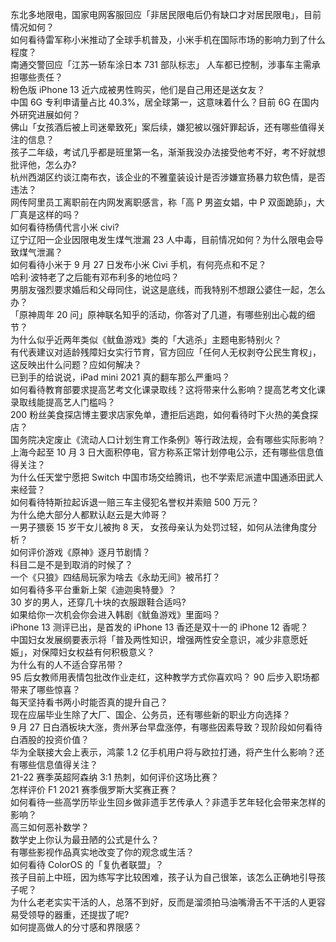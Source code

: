 东北多地限电，国家电网客服回应「非居民限电后仍有缺口才对居民限电」，目前情况如何？  
如何看待雷军称小米推动了全球手机普及，小米手机在国际市场的影响力到了什么程度？  
南通交警回应「江苏一轿车涂日本 731 部队标志」 人车都已控制，涉事车主需承担哪些责任？  
粉色版 iPhone 13 近六成被男性购买，他们是自己用还是送女友？  
中国 6G 专利申请量占比 40.3%，居全球第一，这意味着什么？目前 6G 在国内外研究进展如何？  
佛山「女孩酒后被上司迷晕致死」案后续，嫌犯被以强奸罪起诉，还有哪些值得关注的信息？  
孩子二年级，考试几乎都是班里第一名，渐渐我没办法接受他考不好，考不好就想批评他，怎么办?  
杭州西湖区约谈江南布衣，该企业的不雅童装设计是否涉嫌宣扬暴力软色情，是否违法？  
网传阿里员工离职前在内网发离职感言，称「高 P 男盗女娼，中 P 双面跪舔」，大厂真是这样的吗？  
如何看待杨倩代言小米 civi?  
辽宁辽阳一企业因限电发生煤气泄漏 23 人中毒，目前情况如何？为什么限电会导致煤气泄漏？  
如何看待小米于 9 月 27 日发布小米 Civi 手机，有何亮点和不足？  
哈利·波特老了之后能有邓布利多的地位吗？  
男朋友强烈要求婚后和父母同住，说这是底线，而我特别不想跟公婆住一起，怎么办？  
「原神周年 20 问」原神联名知乎的活动，你答对了几道，有哪些别出心裁的细节？  
为什么似乎近两年类似《鱿鱼游戏》类的「大逃杀」主题电影特别火？  
有代表建议对适龄残障妇女实行节育，官方回应「任何人无权剥夺公民生育权」，这反映出什么问题？应如何解决？  
已到手的给说说，iPad mini 2021 真的翻车那么严重吗？  
如何看待教育部要求提高艺考文化课录取线？这将带来什么影响？提高艺考文化课录取线能提高艺人门槛吗？  
200 粉丝美食探店博主要求店家免单，遭拒后逃跑，如何看待时下火热的美食探店？  
国务院决定废止《流动人口计划生育工作条例》等行政法规，会有哪些实际影响？  
上海今起至 10 月 3 日大面积停电，官方称系正常计划停电公示，还有哪些信息值得关注？  
为什么任天堂宁愿把 Switch 中国市场交给腾讯，也不学索尼派遣中国通添田武人来经营？  
如何看待特斯拉起诉退一赔三车主侵犯名誉权并索赔 500 万元？  
为什么绝大部分人都默认赵云是大帅哥？  
一男子猥亵 15 岁干女儿被拘 8 天， 女孩母亲认为处罚过轻，如何从法律角度分析？  
如何评价游戏《原神》逐月节剧情？  
科目二是不是到取消的时候了？  
一个《只狼》四结局玩家为啥去《永劫无间》被吊打？  
如何看待多平台重新上架《迪迦奥特曼》？  
30 岁的男人，还穿几十块的衣服跟鞋合适吗?  
如果给你一次机会你会进入韩剧《鱿鱼游戏》里面吗？  
iPhone 13 测评已出，是首发的 iPhone 13 香还是双十一的 iPhone 12 香呢？  
中国妇女发展纲要表示将「普及两性知识，增强两性安全意识，减少非意愿妊娠」，对保障妇女权益有何积极意义？  
为什么有的人不适合穿吊带？  
95 后女教师用表情包批改作业走红，这种教学方式你喜欢吗？ 90 后步入职场都带来了哪些惊喜？  
每天坚持看书两小时能否真的提升自己？  
现在应届毕业生除了大厂、国企、公务员，还有哪些新的职业方向选择？  
9 月 27 日白酒板块大涨，贵州茅台早盘涨停，有哪些因素导致？现阶段如何看待白酒股的投资价值？  
华为全联接大会上表示，鸿蒙 1.2 亿手机用户将与欧拉打通，将产生什么影响？还有哪些信息值得关注？  
21-22 赛季英超阿森纳 3:1 热刺，如何评价这场比赛？  
怎样评价 F1 2021 赛季俄罗斯大奖赛正赛？  
如何看待一些高学历毕业生回乡做非遗手艺传承人？非遗手艺年轻化会带来怎样的影响？  
高三如何恶补数学？  
数学史上你认为最丑陋的公式是什么？  
有哪些影视作品真实地改变了你的观念或生活？  
如何看待 ColorOS 的「复仇者联盟」？  
孩子目前上中班，因为练写字比较困难，孩子认为自己很笨，该怎么正确地引导孩子呢？  
为什么老老实实干活的人，总落不到好，反而是溜须拍马油嘴滑舌不干活的人更容易受领导的器重，还提拔了呢?  
如何提高做人的分寸感和界限感？  
